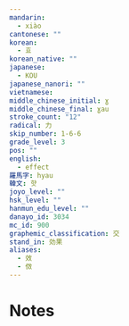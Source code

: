 ```yaml
---
mandarin:
  - xiào
cantonese: ""
korean:
  - 효
korean_native: ""
japanese:
  - KOU
japanese_nanori: ""
vietnamese:
middle_chinese_initial: ɣ
middle_chinese_final: ɣau
stroke_count: "12"
radical: 力
skip_number: 1-6-6
grade_level: 3
pos: ""
english:
  - effect
羅馬字: hyau
韓文: 햣
joyo_level: ""
hsk_level: ""
hanmun_edu_level: ""
danayo_id: 3034
mc_id: 900
graphemic_classification: 交
stand_in: 効果
aliases:
  - 效
  - 傚
---
```


# Notes
